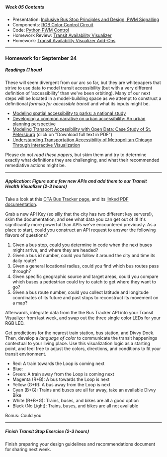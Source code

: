 ##### Week 05 Contents
- Presentation: [Inclusive Bus Stop Principles and Design, PWM Signalling](readme.md)
- Components: [RGB Color Control Circuit](circuits.md)
- Code: [Python PWM Control](python-gpio.md)
- Homework Review: [Transit Availability Visualizer](homework-answers.md)
- Homework: [Transit Availability Visualizer Add-Ons](homework.md)

-----

### Homework for September 24

##### Readings (1 hour)

These will seem divergent from our arc so far, but they are whitepapers that strive to use data to model transit accessibility (but with a very different definition of 'accessibility' than we've been orbiting). Many of our next steps will be located in a model-building space as we attempt to construct a definitional *formula for accessible transit* and what its inputs might be.

- [Modeling spatial accessibility to parks: a national study](https://ij-healthgeographics.biomedcentral.com/articles/10.1186/1476-072X-10-31)
- [Developing a common narrative on urban accessibility: An urban planning perspective](https://www.brookings.edu/research/developing-common-narrative-urban-accessibility-planning/)
- [Modeling Transport Accessibility with Open Data: Case Study of St. Petersburg](https://www.sciencedirect.com/science/article/pii/S1877050916326916) (click on "Download full text in PDF")
- [Understanding Transportation Accessibility of Metropolitan Chicago Through Interactive Visualization](https://www.evl.uic.edu/documents/yin_chicago_urbangis2015.pdf)

Please do not *read these papers*, but skim them and try to determine exactly what definitions they are challenging, and what their recommended remediative actions might be.

-----

##### Application: Figure out a few new APIs and add them to our Transit Health Visualizer (2-3 hours)

Take a look at this [CTA Bus Tracker page](https://www.transitchicago.com/developers/bustracker/), and its [linked PDF documentation](https://www.transitchicago.com/assets/1/6/cta_Bus_Tracker_API_Developer_Guide_and_Documentation_20160929.pdf).  

Grab a new API Key (so silly that the city has two different key servers!), skim the documentation, and see what data you can get out of it! It's significantly more powerful than APIs we've encountered previously. As a place to start, could you construct an API request to answer the following flavors of questions?

1. Given a bus stop, could you determine in code when the next buses might arrive, and where they are headed?
2. Given a bus id number, could you follow it around the city and time its daily route?
3. Given a general locational radius, could you find which bus routes pass through?
4. Given specific geographic source and target areas, could you compare which buses a pedestrian could try to catch to get where they want to go?
5. Given a bus route number, could you collect latitude and longitude coordinates of its future and past stops to reconstruct its movement on a map?

Afterwards, integrate data from the the Bus Tracker API into your Transit Visualizer from last week, and swap out the three single color LEDs for your RGB LED. 

Get predictions for the nearest train station, bus station, and Divvy Dock. Then, develop a *language of color* to communicate the transit happenings contextual to your living place. Use this visualization logic as a starting point, and feel free to adjust the colors, directions, and conditions to fit your transit environment.

- Red: A train towards the Loop is coming next
- Blue:
- Green: A train away from the Loop is coming next
- Magenta (R+B): A bus towards the Loop is next
- Yellow (G+R): A bus away from the Loop is next
- Cyan (B+G): Trains and buses are all far away, take an available Divvy Bike
- White (R+B+G): Trains, buses, and bikes are all a good option
- Black (No Light): Trains, buses, and bikes are all not available

Bonus: Could you 

-----

##### Finish Transit Stop Exercise (2-3 hours)

Finish preparing your design guidelines and recommendations document for sharing next week.
